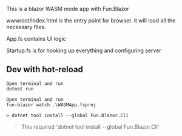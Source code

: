 This is a blazor WASM mode app with Fun.Blazor

wwwroot/index.html is the entry point for browser. it will load all the necessary files.

App.fs contains UI logic

Startup.fs is for hooking up everything and configuring server


## Dev with hot-reload

    Open terminal and run
    dotnet run
    
    Open terminal and run
    fun-blazor watch .\WASMApp.fsproj 

    > dotnet tool install --global Fun.Blazor.Cli

> This required 'dotnet tool install --global Fun.Blazor.Cli'
